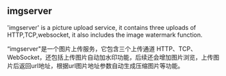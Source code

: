 ## imgserver

'imgserver' is a picture upload service, it contains three uploads of HTTP,TCP,websocket,
it also includes the image watermark function.

“imgserver"是一个图片上传服务，它包含三个上传通道 HTTP、TCP、WebSocket，还包括上传图片自动加水印功能，后续还会增加图片浏览，上传图片后返回url地址，根据url图片地址参数自动生成压缩图片等功能。